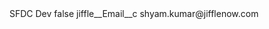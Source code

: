 <?xml version="1.0" encoding="UTF-8"?>
<CustomMetadata xmlns="http://soap.sforce.com/2006/04/metadata" xmlns:xsi="http://www.w3.org/2001/XMLSchema-instance" xmlns:xsd="http://www.w3.org/2001/XMLSchema">
    <label>SFDC Dev</label>
    <protected>false</protected>
    <values>
        <field>jiffle__Email__c</field>
        <value xsi:type="xsd:string">shyam.kumar@jifflenow.com</value>
    </values>
</CustomMetadata>
